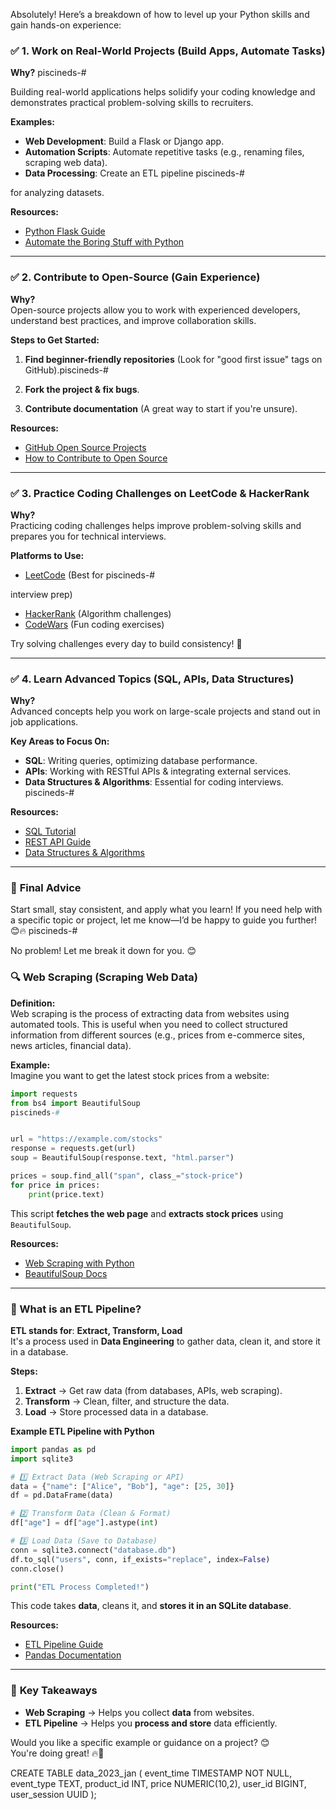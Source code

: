 Absolutely! Here’s a breakdown of how to level up your Python skills and gain hands-on experience:

### ✅ **1. Work on Real-World Projects (Build Apps, Automate Tasks)**
**Why?**  piscineds-# 


Building real-world applications helps solidify your coding knowledge and demonstrates practical problem-solving skills to recruiters.

**Examples:**
- **Web Development**: Build a Flask or Django app.
- **Automation Scripts**: Automate repetitive tasks (e.g., renaming files, scraping web data).
- **Data Processing**: Create an ETL pipeline piscineds-# 

for analyzing datasets.

**Resources:**
- [Python Flask Guide](https://flask.palletsprojects.com/)
- [Automate the Boring Stuff with Python](https://automatetheboringstuff.com/)

---

### ✅ **2. Contribute to Open-Source (Gain Experience)**
**Why?**  
Open-source projects allow you to work with experienced developers, understand best practices, and improve collaboration skills.

**Steps to Get Started:**
1. **Find beginner-friendly repositories** (Look for "good first issue" tags on GitHub).piscineds-# 


2. **Fork the project & fix bugs**.
3. **Contribute documentation** (A great way to start if you're unsure).

**Resources:**
- [GitHub Open Source Projects](https://github.com/trending)
- [How to Contribute to Open Source](https://opensource.guide/how-to-contribute/)

---

### ✅ **3. Practice Coding Challenges on LeetCode & HackerRank**
**Why?**  
Practicing coding challenges helps improve problem-solving skills and prepares you for technical interviews.

**Platforms to Use:**
- [LeetCode](https://leetcode.com/) (Best for piscineds-# 

interview prep)
- [HackerRank](https://www.hackerrank.com/) (Algorithm challenges)
- [CodeWars](https://www.codewars.com/) (Fun coding exercises)

Try solving challenges every day to build consistency! 🚀

---

### ✅ **4. Learn Advanced Topics (SQL, APIs, Data Structures)**
**Why?**  
Advanced concepts help you work on large-scale projects and stand out in job applications.

**Key Areas to Focus On:**
- **SQL**: Writing queries, optimizing database performance.
- **APIs**: Working with RESTful APIs & integrating external services.
- **Data Structures & Algorithms**: Essential for coding interviews.
piscineds-# 


**Resources:**
- [SQL Tutorial](https://www.w3schools.com/sql/)
- [REST API Guide](https://developer.mozilla.org/en-US/docs/Learn/JavaScript/Client-side_web_APIs/Introduction)
- [Data Structures & Algorithms](https://www.geeksforgeeks.org/data-structures/)

---

### 🚀 **Final Advice**
Start small, stay consistent, and apply what you learn! If you need help with a specific topic or project, let me know—I’d be happy to guide you further! 😊🔥
piscineds-# 



No problem! Let me break it down for you. 😊  

### **🔍 Web Scraping (Scraping Web Data)**
**Definition:**  
Web scraping is the process of extracting data from websites using automated tools. This is useful when you need to collect structured information from different sources (e.g., prices from e-commerce sites, news articles, financial data).

**Example:**  
Imagine you want to get the latest stock prices from a website:
```python
import requests
from bs4 import BeautifulSoup
piscineds-# 


url = "https://example.com/stocks"
response = requests.get(url)
soup = BeautifulSoup(response.text, "html.parser")

prices = soup.find_all("span", class_="stock-price")
for price in prices:
    print(price.text)
```
This script **fetches the web page** and **extracts stock prices** using `BeautifulSoup`.

**Resources:**  
- [Web Scraping with Python](https://realpython.com/web-scraping-with-python/)
- [BeautifulSoup Docs](https://www.crummy.com/software/BeautifulSoup/bs4/doc/)

---

### **🔹 What is an ETL Pipeline?**
**ETL stands for**: **Extract, Transform, Load**  
It's a process used in **Data Engineering** to gather data, clean it, and store it in a database.

**Steps:**
1. **Extract** → Get raw data (from databases, APIs, web scraping).
2. **Transform** → Clean, filter, and structure the data.
3. **Load** → Store processed data in a database.

**Example ETL Pipeline with Python**
```python
import pandas as pd
import sqlite3

# 1️⃣ Extract Data (Web Scraping or API)
data = {"name": ["Alice", "Bob"], "age": [25, 30]}
df = pd.DataFrame(data)

# 2️⃣ Transform Data (Clean & Format)
df["age"] = df["age"].astype(int)

# 3️⃣ Load Data (Save to Database)
conn = sqlite3.connect("database.db")
df.to_sql("users", conn, if_exists="replace", index=False)
conn.close()

print("ETL Process Completed!")
```
This code takes **data**, cleans it, and **stores it in an SQLite database**.

**Resources:**  
- [ETL Pipeline Guide](https://towardsdatascience.com/building-a-simple-etl-pipeline-with-python-3c2409030ff1)
- [Pandas Documentation](https://pandas.pydata.org/docs/)

---

### 🚀 **Key Takeaways**
- **Web Scraping** → Helps you collect **data** from websites.
- **ETL Pipeline** → Helps you **process and store** data efficiently.

Would you like a specific example or guidance on a project? 😊  
You're doing great! 🔥🚀

CREATE TABLE data_2023_jan (
    event_time TIMESTAMP NOT NULL,
    event_type TEXT,
    product_id INT,
    price NUMERIC(10,2),
    user_id BIGINT,
    user_session UUID
);

